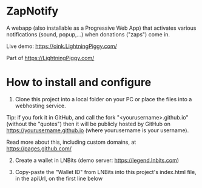 # ZapNotify

A webapp (also installable as a Progressive Web App) that activates various notifications (sound, popup,...) when donations ("zaps") come in.

Live demo: https://oink.LightningPiggy.com/

Part of https://LightningPiggy.com/

# How to install and configure

1) Clone this project into a local folder on your PC or place the files into a webhosting service.

Tip: if you fork it in GitHub, and call the fork "\<yourusername\>.github.io" (without the "quotes") then
it will be publicly hosted by GitHub on https://yourusername.github.io (where yourusername is your username).

Read more about this, including custom domains, at https://pages.github.com/

2) Create a wallet in LNBits (demo server: https://legend.lnbits.com)

3) Copy-paste the "Wallet ID" from LNBits into this project's index.html file, in the apiUrl, on the first line below <script>.

For example, if your LNBits Wallet ID is c9168d53aa5942858354249f39f18de4
then in index.html, you should have:

```
const apiUrl = "wss://legend.lnbits.com/api/v1/ws/c9168d53aa5942858354249f39f18de4";
```
4) Create a LNURLp(ay) link (= reusable payment string) in LNBits for the newly created wallet.

Enable the LNURLp extension in LNBits, click "NEW PAY LINK" and use settings such as:
- Wallet: choose the newly created lnbits wallet
- Item description: "Donation to LightningPiggy.com" (users will see this in their wallet when they zap)
- Lightning Address: oink (or whatever you like)
- Min: 1000 (default value that wallet will show)
- Max: 100000000 (is this too low?)
- Currency: satoshis
- Comment maximum characters: 255
- Webhook URL: not needed
- Success message (optional): Oink! Thank you! Oink, oink!
- Nostr: Enable nostr zaps

5) Copy-paste the lightning:LNURL link from LNBits into this project's index.html file.
Do the same for the lightning address (if you created one as part of the LNURLp setup).

For example, if your LNURLp link is lightning:LNURL1DP68GURN8GHJ7MR9VAJKUEPWD3HXY6T5WVHXXMMD9AKXUATJD3CZ74RTDFNKZSSNL3E35
and your lightning address is oink@legend.lnbits.com then you should have in index.html something like:

```
<a href="lightning:LNURL1DP68GURN8GHJ7MR9VAJKUEPWD3HXY6T5WVHXXMMD9AKXUATJD3CZ74RTDFNKZSSNL3E35" class="text-secondary"><img class="QR" src="QR.png"/></a>
<a href="lightning:oink@legend.lnbits.com" class="text-secondary"><h2>oink@legend.lnbits.com</h2></a>

6) Also replace this project's QR.png file with the QR code of the LNURL pay link. You can just right-click the QR code in LNBits and click "Save image as..."
```

# How to use

If the files are hosted somewhere (such as https://yourusername.github.io/) then open that website.
Or if you have them locally on your PC, open the index.html file in a webbrowser.

Click the "Enable audio and visual notifications" button to allow the browser to play audio (blocked if the user hasn't interacted with the page) and to connect the websocket and wait for incoming payments.

Note that you can also install the applications as a Progressive Web App.
Do this, in Chrome for example, by clicking the menu in the top right (three dots) and choosing "Install LightningPiggy Oink..."

# How it works

The index.html file opens a websocket to LNBits using Javascript.

LNBits sends a notification over that websocket when a payment comes in.

The index.html parses the incoming payment data (amount, comment), plays an MP3 and shows a message and the comment to the user for 10 seconds.
